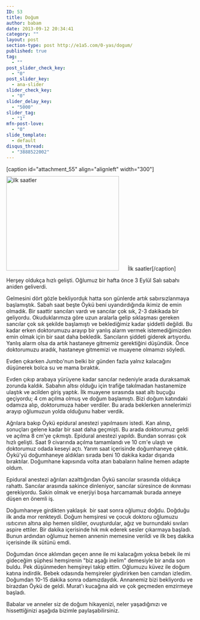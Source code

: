 ```yaml
---
ID: 53
title: Doğum
author: babam
date: 2013-09-12 20:34:41
category: ""
layout: post
section-type: post http://e1a5.com/0-yas/dogum/
published: true
tag:
  - ""
post_slider_check_key:
  - "0"
post_slider_key:
  - ana-slider
slider_check_key:
  - "0"
slider_delay_key:
  - "5000"
slider_tag:
  - "1"
mfn-post-love:
  - "0"
slide_template:
  - default
disqus_thread:
  - "3888522002"
---
```

[caption id="attachment_55" align="alignleft" width="300"]<a href="http://e1a5.com/wp-content/uploads/2013/09/20130903_115504.jpg"><img class=" wp-image-55  " style="margin: 10px 20px 0px 0px;" alt="ilk saatler" src="http://e1a5.com/wp-content/uploads/2013/09/20130903_115504-300x251.jpg" width="300" height="251" /></a> İlk saatler[/caption]

Herşey oldukça hızlı gelişti. Oğlumuz bir hafta önce 3 Eylül Salı sabahı aniden geliverdi.

Gelmesini dört gözle bekliyorduk hatta son günlerde artık sabırsızlanmaya başlamıştık. Sabah saat beşte Öykü beni uyandırdığında ikimiz de emin olmadık. Bir saattir sancıları vardı ve sancılar çok sık, 2-3 dakikada bir geliyordu. Okuduklarımıza göre uzun aralarla gelip sıklaşması gereken sancılar çok sık şekilde başlamıştı ve beklediğimiz kadar şiddetli değildi. Bu kadar erken doktorumuzu arayıp bir yanlış alarm vermek istemediğimizden emin olmak için bir saat daha bekledik. Sancıların şiddeti giderek artıyordu. Yanlış alarm olsa da artık hastaneye gitmemiz gerektiğini düşündük. Önce doktorumuzu aradık, hastaneye gitmemizi ve muayene olmamızı söyledi.

Evden çıkarken Jumbo'nun belki bir günden fazla yalnız kalacağını düşünerek bolca su ve mama bıraktık.

Evden çıkıp arabaya yürüyene kadar sancılar nedeniyle arada duraksamak zorunda kaldık. Sabahın altısı olduğu için trafiğe takılmadan hastanemize ulaştık ve acilden giriş yaptık. İlk muayene sırasında saat altı buçuğu geçiyordu; 4 cm açılma olmuş ve doğum başlamıştı. Bizi doğum katındaki odamıza alıp, doktorumuza haber verdiler. Bu arada beklerken annelerimizi arayıp oğlumuzun yolda olduğunu haber verdik.

Ağrılara bakıp Öykü epidural anestezi yapılmasını istedi. Kan alınıp, sonuçları gelene kadar bir saat daha geçmişti. Bu arada doktorumuz geldi ve açılma 8 cm'ye çıkmıştı. Epidural anestezi yapıldı. Bundan sonrası çok hızlı gelişti. Saat 9 civarında açılma tamamlandı ve 10 cm'e ulaştı ve doktorumuz odada keseyi açtı. Yarım saat içerisinde doğumhaneye çıktık. Öykü'yü doğumhaneye aldıkları sırada beni 10 dakika kadar dışarıda bıraktılar. Doğumhane kapısında volta atan babaların haline hemen adapte oldum.

Epidural anestezi ağrıları azalttığından Öykü sancılar sırasında oldukça rahattı. Sancılar arasında sakince dinleniyor, sancılar süresince de ıkınması gerekiyordu. Sakin olmak ve enerjiyi boşa harcamamak burada anneye düşen en önemli iş.

Doğumhaneye girdikten yaklaşık  bir saat sonra oğlumuz doğdu. Doğduğu ilk anda mor renkteydi. Doğum hemşiresi ve çocuk doktoru oğlumuzu ısıtıcının altına alıp hemen sildiler, ovuşturdular, ağız ve burnundaki sıvıları aspire ettiler. Bir dakika içerisinde hık mık ederek sesler çıkarmaya başladı. Bunun ardından oğlumuz hemen annenin memesine verildi ve ilk beş dakika içerisinde ilk sütünü emdi.

Doğumdan önce aklımdan geçen anne ile mi kalacağım yoksa bebek ile mi gideceğim şüphesi hemşirenin "biz aşağı inelim" demesiyle bir anda son buldu. Pek düşünmeden hemşireyi takip ettim. Oğlumuzu küvez ile doğum katına indirdik. Bebek odasında hemşireler giydirirken ben camdan izledim. Doğumdan 10-15 dakika sonra odamızdaydık. Annanemiz bizi bekliyordu ve birazdan Öykü de geldi. Murat'ı kucağına aldı ve çok geçmeden emzirmeye başladı.

Babalar ve anneler siz de doğum hikayenizi, neler yaşadığınızı ve hissettiğinizi aşağıda bizimle paylaşabilirsiniz.

&nbsp;
